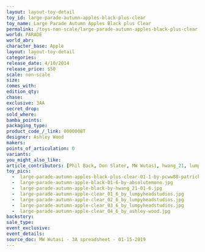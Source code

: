 ```yaml
---
layout: layout-toy-detail 
toy_id: large-parade-autumn-apples-black-plus-clear
toy_name: Large Parade Autumn Apples Black plus Clear
permalink: /toys-non-scale/large-parade-autumn-apples-black-plus-clear.html
world: PARADE
world_abr: 
character_base: Apple
layout: layout-toy-detail
categories: 
release_date: 4/10/2014
release_price: $50 
scale: non-scale
size:
comes_with: 
edition_qty: 
chase: 
exclusive: 3AA
secret_drop: 
sold_where: 
bamba_points: 
packaging_type: 
product_code_/_link: 000000BT
designer: Ashley Wood
makers: 
points_of_articulation: 0
variants: 
you_might_also_like: 
article_contributors: [Phil Back, Don Slater, MW Wutasi, hwang_21, lumpyheadstudios, absolutemono, Patrick Wong]
toy_pics: 
  -  large-parade-autumn-apples-black-plus-clear-01-1-by-pcww88-patrick-wong.jpg
  -  large-parade-autumn-apple-black-01-6-by-absolutemono.jpg
  -  large-parade-autumn-apple-black-by-hwang_21-01-6.jpg
  -  large-parade-autumn-apple-clear_01_6_by_lumpyheadstudios.jpg
  -  large-parade-autumn-apple-clear_02_6_by_lumpyheadstudios.jpg
  -  large-parade-autumn-apple-clear_03_6_by_lumpyheadstudios.jpg
  -  large-parade-autumn-apple-clear_04_6_by_ashley-wood.jpg
backstory: 
sale_type: 
event_exclusive: 
event_details: 
source_doc: MW Wutasi - 3A spreadsheet - 01-15-2019
---
```

